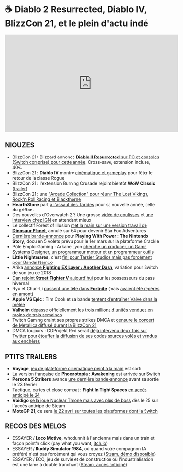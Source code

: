 # ☕ Diablo 2 Resurrected, Diablo IV, BlizzCon 21, et le plein d'actu indé

<iframe width="560" height="315" src="https://www.youtube.com/embed/N7rUX8ghGCc" frameborder="0" allow="accelerometer; autoplay; clipboard-write; encrypted-media; gyroscope; picture-in-picture" allowfullscreen></iframe> 

## NIOUZES

- BlizzCon 21 : Blizzard annonce [**Diablo II Resurrected** sur PC et consoles (Switch comprise) pour cette année](https://www.youtube.com/watch?v=DRP62MGOrUo ). Cross-save, extension incluse, 40€.
- BlizzCon 21 : **Diablo IV** montre [cinématique et gameplay](https://www.youtube.com/watch?v=thLe5JWXC9k) pour fêter le retour de la classe Rogue
- BlizzCon 21 : l'extension Burning Crusade rejoint bientôt **WoW Classic** ([trailer](https://www.youtube.com/watch?v=y9RZ9GcADKg&))
- BlizzCon 21 : une ["Arcade Collection" pour réunir The Lost Vikings, Rock'n Roll Racing et Blackthorne](https://www.youtube.com/watch?v=yv7Ir_9Q6xY)
- **HearthStone** part [à l'assaut des Tarides](https://www.youtube.com/watch?v=jGGOUo_yl2c) pour sa nouvelle année, celle du griffon.
- Des nouvelles d'Overwatch 2 ? Une grosse [vidéo de coulisses](https://www.youtube.com/watch?v=VFjbUJic4kc) et [une interview chez IGN](https://www.ign.com/articles/overwatch-2-at-blizzcon-2021-the-big-jeff-kaplan-interview) en attendant mieux 
- Le collectif Forest of Illusion [met la main sur une version travail de **Dinosaur Planet**](https://twitter.com/forestillusion/status/1363090008916193282), annulé sur 64 pour devenir Star Fox Adventures
- [Dernière bande-annonce](https://www.youtube.com/watch?v=nW-l03fqgRk) pour **Playing With Power : The Nintendo Story**, docu en 5 volets prévu pour le 1er mars sur la plateforme Crackle
- Pôle Emploi Gaming : Arkane Lyon [cherche un producer, un Game Systems Designer, un programmeur moteur et un programmeur outils](https://twitter.com/DBakaba/status/1362821475087056903)
- **Little Nightmares**, c'est [fini pour Tarsier Studios mais pas forcément pour Bandai Namco](https://www.ign.com/articles/little-nightmares-creator-confirms-its-done-with-the-series-but-namco-could-carry-it-on-regardless)
- Arika [annonce **Fighting EX Layer : Another Dash**](https://www.youtube.com/watch?v=4yDyemHCdz), variation pour Switch de son jeu de 2018
- [Dan rejoint **Street Fighter V** aujourd'hui](https://www.youtube.com/watch?v=pw0aWxJvi0M) pour les possesseurs du pass hivernal
- Ryu et Chun-Li [passent une tête dans **Fortnite**](https://www.youtube.com/watch?v=iTgBMooI17I) (mais [avaient été repérés en amont](https://www.eurogamer.net/articles/2021-02-19-looks-like-street-fighter-is-coming-to-fortnite ))
- **Apple VS Epic** : Tim Cook et sa bande [tentent d'entraîner Valve dans la mêlée](https://www.gamesindustry.biz/articles/2021-02-19-apple-turns-to-valve-for-information-in-legal-battle-with-epic )
- **Valheim** dépasse officiellement les [trois millions d'unités vendues en moins de trois semaines](https://www.pcgamer.com/valheim-sells-three-million-in-less-than-three-weeks/)
- Twitch Gaming craint ses propres strikes DMCA et [censure le concert de Metallica diffusé durant la BlizzCon 21](https://www.youtube.com/watch?v=gKhc21Y0Xdw )
- DMCA toujours : CDProjekt Red serait [déjà intervenu deux fois sur Twitter pour étouffer la diffusion de ses codes sources volés et vendus aux enchères](https://www.pcgamer.com/cd-projekt-red-is-using-dmca-takedowns-to-keep-stolen-cyberpunk-2077-code-from-spreading/)

## PTITS TRAILERS

- **Voyage**, [jeu de plateforme cinématique peint à la main](https://www.youtube.com/watch?v=z42NgP1QxHI) est sorti
- La version française de **Phoenotopia : Awakening** est arrivée sur Switch
- **Persona 5 Strikers** avance [une dernière bande-annonce](https://www.youtube.com/watch?v=nihTJrochFI) avant sa sortie le 23 février
- Tactique, cartes et close combat : **Fight In Tight Spaces** [en accès anticipé le 24](https://store.steampowered.com/app/1265820/Fights_in_Tight_Spaces/)
- **Voidigo** [se la joue Nuclear Throne mais avec plus de boss](https://www.youtube.com/watch?v=Qs8YYmIo0H8) dès le 25 sur l'accès anticipé de Steam
- **MotoGP 21**, ce sera [le 22 avril sur toutes les plateformes dont la Switch](https://www.youtube.com/watch?v=H4N9zmT3uJk)

## RECOS DES MELOS

- ESSAYER / **Loco Motive**, whodunnit à l'ancienne mais dans un train et façon point'n click (pay what you want, [itch.io](https://robustgames.itch.io/loco-motive))
- ESSAYER / **Buddy Simulator 1984**, où quand votre compagnon IA préféré n'est pas forcément qui vous croyez ([Steam, démo disponible](https://store.steampowered.com/app/1269950/Buddy_Simulator_1984/))
- ESSAYER / ECO, jeu de survie et de construction où l'industrialisation est une lame à double tranchant ([Steam, accès anticipé](https://store.steampowered.com/app/382310/Eco/))
